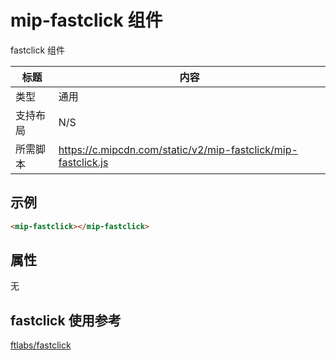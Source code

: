 # mip-fastclick 组件

fastclick 组件

标题|内容
----|----
类型|通用
支持布局|N/S
所需脚本| https://c.mipcdn.com/static/v2/mip-fastclick/mip-fastclick.js

## 示例

```html
<mip-fastclick></mip-fastclick>
```

## 属性

无

## fastclick 使用参考

[ftlabs/fastclick](https://github.com/ftlabs/fastclick)
